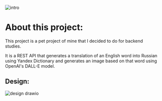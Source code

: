![intro](https://user-images.githubusercontent.com/126064091/224017711-21febf1f-83d8-4ff9-a77d-bcfb2f660824.svg)

# About this project:
This project is a pet project of mine that I decided to do for backend studies.

It is a REST API that generates a translation of an English word into Russian using Yandex Dictionary and generates an image based on that word using OpenAI's DALL-E model.

## Design:
![design drawio](https://user-images.githubusercontent.com/126064091/224037889-37add257-2373-4049-8310-63a07f3f9d41.png)


